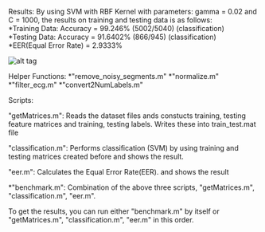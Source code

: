 Results:
By using SVM with RBF Kernel with parameters: gamma = 0.02 and C = 1000, the results on training and testing data is as follows:  
*Training Data: Accuracy = 99.246% (5002/5040) (classification)  
*Testing Data: Accuracy = 91.6402% (866/945) (classification)  
*EER(Equal Error Rate) = 2.9333%

![alt tag](https://github.com/a-ozbek/Machine-Learning/tree/master/ECG%20Biometric%20-%20Method%201/eer.png)



Helper Functions: 
*"remove_noisy_segments.m"
*"normalize.m"
*"filter_ecg.m"
*"convert2NumLabels.m"


Scripts:

"getMatrices.m": Reads the dataset files ands constucts training, testing feature matrices and training, testing labels. Writes these into train_test.mat file

"classification.m": Performs classification (SVM) by using training and testing matrices created before and shows the result.

"eer.m": Calculates the Equal Error Rate(EER). and shows the result

*"benchmark.m": Combination of the above three scripts, "getMatrices.m", "classification.m", "eer.m".

To get the results, you can run either "benchmark.m" by itself or "getMatrices.m", "classification.m", "eer.m" in this order. 

